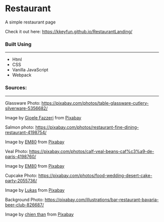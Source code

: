 # Restaurant
A simple restaurant page

Check it out here: https://kkeyfun.github.io/RestaurantLanding/
<br>
### Built Using
---
- Html
- CSS
- Vanilla JavaScript
- Webpack
### Sources:
---
Glassware Photo:
https://pixabay.com/photos/table-glassware-cutlery-silverware-5356682/

Image by <a href="https://pixabay.com/users/gioelefazzeri-16466931/">Gioele Fazzeri</a> from <a href="https://pixabay.com/">Pixabay</a>

Salmon photo: https://pixabay.com/photos/restaurant-fine-dining-restaurant-4198754/


Image by <a href="https://pixabay.com/users/em80-846530/">EM80</a> from <a href="https://pixabay.com/">Pixabay</a>


Veal Photo: https://pixabay.com/photos/calf-veal-beans-caf%c3%a9-de-paris-4198760/

Image by <a href="https://pixabay.com/users/em80-846530/">EM80</a> from <a href="https://pixabay.com/">Pixabay</a>

Cupcake Photo: https://pixabay.com/photos/food-wedding-desert-cake-party-2055736/

Image by <a href="https://pixabay.com/users/goumbik-3752482/">Lukas</a> from <a href="https://pixabay.com/">Pixabay</a>

Background Photo: https://pixabay.com/illustrations/bar-restaurant-bavaria-beer-club-826687/

Image by <a href="https://pixabay.com/users/newhouse-1160730/">chien than</a> from <a href="https://pixabay.com/">Pixabay</a>
